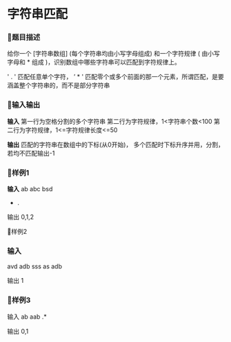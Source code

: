 # 字符串匹配

### 🎃题目描述

给你一个 [字符串数组]  (每个字符串均由小写字母组成) 和一个字符规律 ( 由小写字母和 * 组成 )，识别数组中哪些字符串可以匹配到字符规律上。

' . ' 匹配任意单个字符， ’  *  ' 匹配零个或多个前面的那一个元素，所谓匹配，是要涵盖整个字符串的，而不是部分字符串

### 🎃输入输出

**输入**
	第一行为空格分割的多个字符串
	第二行为字符规律，1<字符串个数<100
	第二行为字符规律，1<=字符规律长度<=50

**输出**
	匹配的字符串在数组中的下标(从0开始)， 多个匹配时下标升序并用，分割，若均不匹配输出-1

### 🎃样例1

**输入**
ab abc bsd
*	.

输出
0,1,2

🎃样例2

### 输入

avd adb sss as
adb




输出
1



### 🎃样例3

输入
ab aab
.*

输出
0,1